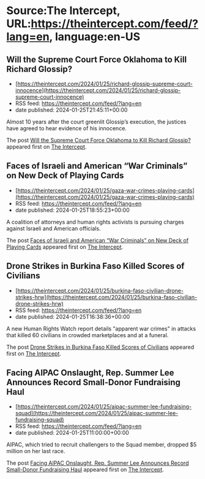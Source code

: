# Source:The Intercept, URL:https://theintercept.com/feed/?lang=en, language:en-US

## Will the Supreme Court Force Oklahoma to Kill Richard Glossip?
 - [https://theintercept.com/2024/01/25/richard-glossip-supreme-court-innocence](https://theintercept.com/2024/01/25/richard-glossip-supreme-court-innocence)
 - RSS feed: https://theintercept.com/feed/?lang=en
 - date published: 2024-01-25T21:45:11+00:00

<p>Almost 10 years after the court greenlit Glossip’s execution, the justices have agreed to hear evidence of his innocence.</p>
<p>The post <a href="https://theintercept.com/2024/01/25/richard-glossip-supreme-court-innocence/">Will the Supreme Court Force Oklahoma to Kill Richard Glossip?</a> appeared first on <a href="https://theintercept.com">The Intercept</a>.</p>

## Faces of Israeli and American “War Criminals” on New Deck of Playing Cards
 - [https://theintercept.com/2024/01/25/gaza-war-crimes-playing-cards](https://theintercept.com/2024/01/25/gaza-war-crimes-playing-cards)
 - RSS feed: https://theintercept.com/feed/?lang=en
 - date published: 2024-01-25T18:55:23+00:00

<p>A coalition of attorneys and human rights activists is pursuing charges against Israeli and American officials.</p>
<p>The post <a href="https://theintercept.com/2024/01/25/gaza-war-crimes-playing-cards/">Faces of Israeli and American “War Criminals” on New Deck of Playing Cards</a> appeared first on <a href="https://theintercept.com">The Intercept</a>.</p>

## Drone Strikes in Burkina Faso Killed Scores of Civilians
 - [https://theintercept.com/2024/01/25/burkina-faso-civilian-drone-strikes-hrw](https://theintercept.com/2024/01/25/burkina-faso-civilian-drone-strikes-hrw)
 - RSS feed: https://theintercept.com/feed/?lang=en
 - date published: 2024-01-25T16:38:36+00:00

<p>A new Human Rights Watch report details "apparent war crimes" in attacks that killed 60 civilians in crowded marketplaces and at a funeral.</p>
<p>The post <a href="https://theintercept.com/2024/01/25/burkina-faso-civilian-drone-strikes-hrw/">Drone Strikes in Burkina Faso Killed Scores of Civilians</a> appeared first on <a href="https://theintercept.com">The Intercept</a>.</p>

## Facing AIPAC Onslaught, Rep. Summer Lee Announces Record Small-Donor Fundraising Haul
 - [https://theintercept.com/2024/01/25/aipac-summer-lee-fundraising-squad](https://theintercept.com/2024/01/25/aipac-summer-lee-fundraising-squad)
 - RSS feed: https://theintercept.com/feed/?lang=en
 - date published: 2024-01-25T11:00:00+00:00

<p>AIPAC, which tried to recruit challengers to the Squad member, dropped $5 million on her last race.</p>
<p>The post <a href="https://theintercept.com/2024/01/25/aipac-summer-lee-fundraising-squad/">Facing AIPAC Onslaught, Rep. Summer Lee Announces Record Small-Donor Fundraising Haul</a> appeared first on <a href="https://theintercept.com">The Intercept</a>.</p>

